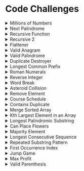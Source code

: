 # Code Challenges

<details close>
<summary>  Millions of Numbers </summary>
<br>

You are given three arrays of equal size. Each array has 1 million RANDOM integer values.

Assume that each array is already sorted in ascending order and that no individual array has any duplicate values.

Your goal is to write a method/function that will return an array of any/all values which are present in all three arrays.

Bonus: Once you’ve found a working solution, try to optimize to run in O(n) time and 1x space complexity.

Small Scale Example Below

<pre><code>
  nums_1 = [1, 2, 4, 5, 8]
  nums_2 = [2, 3, 5, 7, 9]
  nums_3 = [1, 2, 5, 8, 9]
  find_matches(nums_1, nums_2, nums_3)
  => [2, 5]
</code></pre>

-------------------------------------
</details>


<details close>
<summary>  Next Palindrome </summary>
<br>

A palindrome is any number, word, or phrase that reads the same forward as it does backward. In this challenge, we are going to focus on palindromic numbers. For example, 12321 is a palindromic number, whereas 123 is not.

Your goal is to write a method/function that takes in an integer and returns the next palindrome. It is safe to assume you are working with only whole numbers, no decimals, and no negatives.

Example

<pre><code>
  #Ruby
  find_next_palindrome(100)
  => 101

  find_next_palindrome(101)
  => 111


  #JavaScript
  findNextPalindrome(100)
  => 101

  findNextPalindrome(101)
  => 111
</code></pre>

-------------------------------------
</details>

<details close>
<summary>  Recursive Function </summary>
<br>

Write or pseudocode a recursive function to calculate the sum of all of the positive whole numbers less than or equal to the input number

-------------------------------------
</details>

<details close>
<summary>  Recursive 2 </summary>
<br>

Given an array nums containing n distinct numbers in the range [0, n], return the only number in the range that is missing from the array.

Examples

<pre><code>
Input: nums = [3,0,1]
Output: 2
Explanation: n = 3 since there are 3 numbers, so all numbers are in the range [0,3]. 2 is the missing number in the range since it does not appear in nums.
</code></pre>

<pre><code>
Input: nums = [0,1]
Output: 2
Explanation: n = 2 since there are 2 numbers, so all numbers are in the range [0,2]. 2 is the missing number in the range since it does not appear in nums.
</code></pre>

<pre><code>
Input: nums = [9,6,4,2,3,5,7,0,1]
Output: 8
Explanation: n = 9 since there are 9 numbers, so all numbers are in the range [0,9]. 8 is the missing number in the range since it does not appear in nums.
</code></pre>

Constraints:

<pre><code>
n == nums.length
1 <= n <= 104
0 <= nums[i] <= n
All the numbers of nums are unique.
</code></pre>

Follow up: Could you implement a solution using only O(1) extra space complexity and O(n) runtime complexity?

-------------------------------------
</details>

<details close>
<summary>  Flattener </summary>
<br>

Instructions

In Ruby and JavaScript, there is a built in method/function to flatten arrays, meaning it makes them one-dimensional. Below are examples of both Ruby and JavaScript:

Examples

<pre><code>
  #Ruby
  nums = [1, 2, 3, [[4], 5], [[[6]]]]
  nums.flatten
  => [1, 2, 3, 4, 5, 6]

  #JavaScript
  var nums = [ 0, 1, 2, [ 3, 4 ] ]
  nums.flat()
  => [ 0, 1, 2, 3, 4 ]
</code></pre>

Your goal is to recreate this functionality without using the built in method/function. You will be given a deeply nested array, or multi-dimensional array, that will look similar to either of the below:

<pre><code>
  nums = [1, 2, 3, [[4], 5], [[[6]]]]
  words = ["hi", "this is", [[["string"], "that is very"], [[[["nested"]]]]]]
</code></pre>

The contents of the array are not significant. Your method/function should take an input of a multi-dimensional array and output a one-dimensional array. More simply put, remove the deeply nested brackets to return a single array.

-------------------------------------
</details>

<details close>
<summary>  Valid Anagram </summary>
<br>

Instructions

Given two strings s and t, return true if t is an anagram of s, and false otherwise.

An Anagram is a word or phrase formed by rearranging the letters of a different word or phrase, typically using all the original letters exactly once.

Examples

Example 1:

<pre><code>
Input: s = "anagram", t = "nagaram"
Output: true
</code></pre>

Example 2:

<pre><code>
Input: s = "rat", t = "car"
Output: false
</code></pre>

Constraints:

<pre><code>
1 <= s.length, t.length <= 5 * 104
s and t consist of lowercase English letters.
</code></pre>

Follow up: What if the inputs contain Unicode characters? How would you adapt your solution to such a case?

My answer: By splitting all characters and then tallying each, it encompasses this edge case

-------------------------------------
</details>

<details close>
<summary>  Valid Palindrome </summary>
<br>

Instructions

A phrase is a palindrome if, after converting all uppercase letters into lowercase letters and removing all non-alphanumeric characters, it reads the same forward and backward. Alphanumeric characters include letters and numbers.

Given a string s, return true if it is a palindrome, or false otherwise.

Examples

Example 1:

<pre><code>
Input: s = "A man, a plan, a canal: Panama"
Output: true
Explanation: "amanaplanacanalpanama" is a palindrome.
</code></pre>

Example 2:

<pre><code>
Input: s = "race a car"
Output: false
Explanation: "raceacar" is not a palindrome.
</code></pre>

Example 3:

<pre><code>
Input: s = " "
Output: true
Explanation: s is an empty string "" after removing non-alphanumeric characters.
Since an empty string reads the same forward and backward, it is a palindrome.
</code></pre>

Constraints:

<pre><code>
1 <= s.length <= 2 * 105
s consists only of printable ASCII characters.
</code></pre>

-------------------------------------
</details>

<details close>
<summary>  Duplicate Destroyer </summary>
<br>

Instructions

Given an integer array nums sorted in non-decreasing order, remove the duplicates in-place such that each unique element appears only once. The relative order of the elements should be kept the same. Then return the number of unique elements in nums.

Consider the number of unique elements of nums to be k, to get accepted, you need to do the following things:

- Change the array nums such that the first k elements of nums contain the unique elements in the order they were present in nums initially. The remaining elements of nums are not important as well as the size of nums.

- Return k.

Custom Judge:

<pre><code>
int[] nums = [...]; // Input array
int[] expectedNums = [...]; // The expected answer with correct length

int k = removeDuplicates(nums); // Calls your implementation

assert k == expectedNums.length;
for (int i = 0; i < k; i++) {
    assert nums[i] == expectedNums[i];
}
</code></pre>

If all assertions pass, then your solution will be accepted.


Examples

Example 1:

<pre><code>
Input: nums = [1,1,2]
Output: 2, nums = [1,2,_]
Explanation: Your function should return k = 2, with the first two elements of nums being 1 and 2 respectively.
It does not matter what you leave beyond the returned k (hence they are underscores).
</code></pre>

Example 2:

<pre><code>
Input: nums = [0,0,1,1,1,2,2,3,3,4]
Output: 5, nums = [0,1,2,3,4,_,_,_,_,_]
Explanation: Your function should return k = 5, with the first five elements of nums being 0, 1, 2, 3, and 4 respectively.
It does not matter what you leave beyond the returned k (hence they are underscores).
</code></pre>

Constraints:

<pre><code>
1 <= nums.length <= 3 * 104
-100 <= nums[i] <= 100
nums is sorted in non-decreasing order.
</code></pre>

-------------------------------------
</details>

<details close>
<summary>  Longest Common Prefix </summary>
<br>

Instructions

Write a function to find the longest common prefix string amongst an array of strings.

If there is no common prefix, return an empty string "".


Examples

Example 1:

<pre><code>
Input: strs = ["flower","flow","flight"]
Output: "fl"
</code></pre>

Example 2:

<pre><code>
Input: strs = ["dog","racecar","car"]
Output: ""
Explanation: There is no common prefix among the input strings.
</code></pre>

Constraints:

<pre><code>
1 <= strs.length <= 200
0 <= strs[i].length <= 200
strs[i] consists of only lowercase English letters.
</code></pre>

-------------------------------------
</details>

<details close>
<summary>  Roman Numerals </summary>
<br>

Instructions

Your goal is to write a method/function that converts an integer into a string such that the number is represented in Roman Numerals in the most efficient way.

For example, the number 4 could be written as IIII but it’s more efficient to use IV since that’s a shorter string.

Assume no number is greater than 4,000.

Here are the Roman Numeral equivalents you’ll need to know:

M=1000
CM=900
D=500
CD=400
C=100
XC=90
L=50
XL=40
X=10
IX=9
V=5
IV=4
I=1

Example:

<pre><code>
  to_roman(128)
  => "CXXVIII"
  to_roman(2000)
  => "MM"
</code></pre>

-------------------------------------
</details>

<details close>
<summary> Reverse Integer </summary>
<br>

Instructions

Given a signed 32-bit integer x, return x with its digits reversed. If reversing x causes the value to go outside the signed 32-bit integer range [-2^31, 2^31 - 1], then return 0.

Assume the environment does not allow you to store 64-bit integers (signed or unsigned).


Examples

Example 1:

<pre><code>
Input: x = 123
Output: 321
</code></pre>

Example 2:

<pre><code>
Input: x = -123
Output: -321
</code></pre>

Example 3:

<pre><code>
Input: x = 120
Output: 21
</code></pre>

Constraints:

<pre><code>
-2^31 <= x <= 2^31 - 1
</code></pre>

-------------------------------------
</details>

<details close>
<summary> Word Break </summary>
<br>

Instructions

Given a string s and a dictionary of strings wordDict, return true if s can be segmented into a space-separated sequence of one or more dictionary words.

Note that the same word in the dictionary may be reused multiple times in the segmentation.


Examples

Example 1:

<pre><code>
Input: s = "leetcode", wordDict = ["leet","code"]
Output: true
Explanation: Return true because "leetcode" can be segmented as "leet code".
</code></pre>

Example 2:

<pre><code>
Input: s = "applepenapple", wordDict = ["apple","pen"]
Output: true
Explanation: Return true because "applepenapple" can be segmented as "apple pen apple".
Note that you are allowed to reuse a dictionary word.
</code></pre>

Example 3:

<pre><code>
Input: s = "catsandog", wordDict = ["cats","dog","sand","and","cat"]
Output: false
</code></pre>

Constraints:

<pre><code>
1 <= s.length <= 300
1 <= wordDict.length <= 1000
1 <= wordDict[i].length <= 20
s and wordDict[i] consist of only lowercase English letters.
All the strings of wordDict are unique.
</code></pre>

-------------------------------------
</details>

<details close>
<summary> Asteroid Collision </summary>
<br>

Instructions

We are given an array asteroids of integers representing asteroids in a row.

For each asteroid, the absolute value represents its size, and the sign represents its direction (positive meaning right, negative meaning left). Each asteroid moves at the same speed.

Find out the state of the asteroids after all collisions. If two asteroids meet, the smaller one will explode. If both are the same size, both will explode. Two asteroids moving in the same direction will never meet.


Examples

Example 1:

<pre><code>
Input: asteroids = [5,10,-5]
Output: [5,10]
Explanation: The 10 and -5 collide resulting in 10. The 5 and 10 never collide.
</code></pre>

Example 2:

<pre><code>
Input: asteroids = [8,-8]
Output: []
Explanation: The 8 and -8 collide exploding each other.
</code></pre>

Example 3:

<pre><code>
Input: asteroids = [10,2,-5]
Output: [10]
Explanation: The 2 and -5 collide resulting in -5. The 10 and -5 collide resulting in 10.
</code></pre>

Constraints:

<pre><code>
2 <= asteroids.length <= 104
-1000 <= asteroids[i] <= 1000
asteroids[i] != 0
</code></pre>

-------------------------------------
</details>

<details close>
<summary> Remove Element </summary>
<br>

Instructions

Given an integer array nums and an integer val, remove all occurrences of val in nums in-place. The order of the elements may be changed. Then return the number of elements in nums which are not equal to val.

Consider the number of elements in nums which are not equal to val be k, to get accepted, you need to do the following things:

Change the array nums such that the first k elements of nums contain the elements which are not equal to val. The remaining elements of nums are not important as well as the size of nums.
Return k.


Custom Judge

The judge will test your solution with the following code:
<pre><code>
int[] nums = [...]; // Input array
int val = ...; // Value to remove
int[] expectedNums = [...]; // The expected answer with correct length.
                            // It is sorted with no values equaling val.

int k = removeElement(nums, val); // Calls your implementation

assert k == expectedNums.length;
sort(nums, 0, k); // Sort the first k elements of nums
for (int i = 0; i < actualLength; i++) {
    assert nums[i] == expectedNums[i];
}
</code></pre>
If all assertions pass, then your solution will be accepted.


Examples

Example 1:

<pre><code>
Input: nums = [3,2,2,3], val = 3
Output: 2, nums = [2,2,_,_]
Explanation: Your function should return k = 2, with the first two elements of nums being 2.
It does not matter what you leave beyond the returned k (hence they are underscores).
</code></pre>

Example 2:

<pre><code>
Input: nums = [0,1,2,2,3,0,4,2], val = 2
Output: 5, nums = [0,1,4,0,3,_,_,_]
Explanation: Your function should return k = 5, with the first five elements of nums containing 0, 0, 1, 3, and 4.
Note that the five elements can be returned in any order.
It does not matter what you leave beyond the returned k (hence they are underscores).
</code></pre>

Constraints:

<pre><code>
0 <= nums.length <= 100
0 <= nums[i] <= 50
0 <= val <= 100
</code></pre>

-------------------------------------
</details>

<details close>
<summary> Course Schedule </summary>
<br>

Instructions

There are a total of numCourses courses you have to take, labeled from 0 to numCourses - 1. You are given an array prerequisites where prerequisites[i] = [ai, bi] indicates that you must take course bi first if you want to take course ai.

For example, the pair [0, 1], indicates that to take course 0 you have to first take course 1.
Return true if you can finish all courses. Otherwise, return false.

Examples

Example 1:

<pre><code>
Input: numCourses = 2, prerequisites = [[1,0]]
Output: true
Explanation: There are a total of 2 courses to take. 
To take course 1 you should have finished course 0. So it is possible.
</code></pre>

Example 2:

<pre><code>
Input: numCourses = 2, prerequisites = [[1,0],[0,1]]
Output: false
Explanation: There are a total of 2 courses to take. 
To take course 1 you should have finished course 0, and to take course 0 you should also have finished course 1. So it is impossible.
</code></pre>

Constraints:

<pre><code>
1 <= numCourses <= 2000
0 <= prerequisites.length <= 5000
prerequisites[i].length == 2
0 <= ai, bi < numCourses
All the pairs prerequisites[i] are unique.
</code></pre>

-------------------------------------
</details>

<details close>
<summary> Contains Duplicate </summary>
<br>

Instructions

Given an integer array nums, return true if any value appears at least twice in the array, and return false if every element is distinct.

Examples

Example 1:

<pre><code>
Input: nums = [1,2,3,1]
Output: true
</code></pre>

Example 2:

<pre><code>
Input: nums = [1,2,3,4]
Output: false
</code></pre>

Example 3:

<pre><code>
Input: nums = [1,1,1,3,3,4,3,2,4,2]
Output: true
</code></pre>

Constraints:

<pre><code>
1 <= nums.length <= 105
-109 <= nums[i] <= 109
</code></pre>

-------------------------------------
</details>

<details close>
<summary> Merge Sorted Array </summary>
<br>

Instructions

You are given two integer arrays nums1 and nums2, sorted in non-decreasing order, and two integers m and n, representing the number of elements in nums1 and nums2 respectively.

Merge nums1 and nums2 into a single array sorted in non-decreasing order.

The final sorted array should not be returned by the function, but instead be stored inside the array nums1. To accommodate this, nums1 has a length of m + n, where the first m elements denote the elements that should be merged, and the last n elements are set to 0 and should be ignored. nums2 has a length of n.

Examples

Example 1:

<pre><code>
Input: nums1 = [1,2,3,0,0,0], m = 3, nums2 = [2,5,6], n = 3
Output: [1,2,2,3,5,6]
Explanation: The arrays we are merging are [1,2,3] and [2,5,6].
The result of the merge is [1,2,2,3,5,6] with the underlined elements coming from nums1.
</code></pre>

Example 2:

<pre><code>
Input: nums1 = [1], m = 1, nums2 = [], n = 0
Output: [1]
Explanation: The arrays we are merging are [1] and [].
The result of the merge is [1].
</code></pre>

Example 3:

<pre><code>
Input: nums1 = [0], m = 0, nums2 = [1], n = 1
Output: [1]
Explanation: The arrays we are merging are [] and [1].
The result of the merge is [1].
Note that because m = 0, there are no elements in nums1. The 0 is only there to ensure the merge result can fit in nums1.
</code></pre>

Constraints:

<pre><code>
nums1.length == m + n
nums2.length == n
0 <= m, n <= 200
1 <= m + n <= 200
-109 <= nums1[i], nums2[j] <= 109
</code></pre>

-------------------------------------
</details>

<details close>
<summary> Kth Largest Element in an Array </summary>
<br>

Instructions

Given an integer array nums and an integer k, return the kth largest element in the array.

Note that it is the kth largest element in the sorted order, not the kth distinct element.

Can you solve it without sorting?


Examples

Example 1:

<pre><code>
Input: nums = [3,2,1,5,6,4], k = 2
Output: 5
</code></pre>

Example 2:

<pre><code>
Input: nums = [3,2,3,1,2,4,5,5,6], k = 4
Output: 4
</code></pre>

Constraints:

<pre><code>
1 <= k <= nums.length <= 105
-104 <= nums[i] <= 104
</code></pre>

-------------------------------------
</details>

<details close>
<summary> Longest Palindromic Substring </summary>
<br>

Instructions

Given a string s, return the longest palindromic substring in s.


Examples

Example 1:

<pre><code>
Input: s = "babad"
Output: "bab"
Explanation: "aba" is also a valid answer.
</code></pre>

Example 2:

<pre><code>
Input: s = "cbbd"
Output: "bb"
</code></pre>

Constraints:

<pre><code>
1 <= s.length <= 1000
s consist of only digits and English letters.
</code></pre>

-------------------------------------
</details>

<details close>
<summary> Can Place Flowers </summary>
<br>

Instructions

You have a long flowerbed in which some of the plots are planted, and some are not. However, flowers cannot be planted in adjacent plots.

Given an integer array flowerbed containing 0's and 1's, where 0 means empty and 1 means not empty, and an integer n, return true if n new flowers can be planted in the flowerbed without violating the no-adjacent-flowers rule and false otherwise.


Examples

Example 1:

<pre><code>
Input: flowerbed = [1,0,0,0,1], n = 1
Output: true
</code></pre>

Example 2:

<pre><code>
Input: flowerbed = [1,0,0,0,1], n = 2
Output: false
</code></pre>

Constraints:

<pre><code>
1 <= flowerbed.length <= 2 * 104
flowerbed[i] is 0 or 1.
There are no two adjacent flowers in flowerbed.
0 <= n <= flowerbed.length
</code></pre>

-------------------------------------
</details>

<details close>
<summary> Majority Element </summary>
<br>

Instructions

Given an array nums of size n, return the majority element.

The majority element is the element that appears more than ⌊n / 2⌋ times. You may assume that the majority element always exists in the array.


Examples

Example 1:

<pre><code>
Input: nums = [3,2,3]
Output: 3
</code></pre>

Example 2:

<pre><code>
Input: nums = [2,2,1,1,1,2,2]
Output: 2
</code></pre>

Constraints:

<pre><code>
n == nums.length
1 <= n <= 5 * 104
-109 <= nums[i] <= 109
</code></pre>

-------------------------------------
</details>

<details close>
<summary> Longest Consecutive Sequence </summary>
<br>

Instructions

Given an unsorted array of integers nums, return the length of the longest consecutive elements sequence.

You must write an algorithm that runs in O(n) time.


Examples

Example 1:

<pre><code>
Input: nums = [100,4,200,1,3,2]
Output: 4
Explanation: The longest consecutive elements sequence is [1, 2, 3, 4]. Therefore its length is 4.
</code></pre>

Example 2:

<pre><code>
Input: nums = [0,3,7,2,5,8,4,6,0,1]
Output: 9
</code></pre>

Constraints:

<pre><code>
0 <= nums.length <= 105
-109 <= nums[i] <= 109
</code></pre>

-------------------------------------
</details>

<details close>
<summary> Repeated Substring Pattern </summary>
<br>

Instructions

Given a string s, check if it can be constructed by taking a substring of it and appending multiple copies of the substring together.


Examples

Example 1:

<pre><code>
Input: s = "abab"
Output: true
Explanation: It is the substring "ab" twice.
</code></pre>

Example 2:

<pre><code>
Input: s = "aba"
Output: false
</code></pre>

Example 3:

<pre><code>
Input: s = "abcabcabcabc"
Output: true
Explanation: It is the substring "abc" four times or the substring "abcabc" twice.
</code></pre>

Constraints:

<pre><code>
1 <= s.length <= 104
s consists of lowercase English letters.
</code></pre>

-------------------------------------
</details>

<details close>
<summary> First Occurrence Index</summary>
<br>

Instructions

Given two strings needle and haystack, return the index of the first occurrence of needle in haystack, or -1 if needle is not part of haystack.

Examples

Example 1:

<pre><code>
Input: haystack = "sadbutsad", needle = "sad"
Output: 0
Explanation: "sad" occurs at index 0 and 6.
The first occurrence is at index 0, so we return 0.
</code></pre>

Example 2:

<pre><code>
Input: haystack = "leetcode", needle = "leeto"
Output: -1
Explanation: "leeto" did not occur in "leetcode", so we return -1.
</code></pre>


Constraints:

<pre><code>
1 <= haystack.length, needle.length <= 104
haystack and needle consist of only lowercase English characters.
</code></pre>

-------------------------------------
</details>

<details close>
<summary> Jump Game </summary>
<br>

Instructions

You are given an integer array nums. You are initially positioned at the array's first index, and each element in the array represents your maximum jump length at that position.

Return true if you can reach the last index, or false otherwise.

Examples

Example 1:

<pre><code>
Input: nums = [2,3,1,1,4]
Output: true
Explanation: Jump 1 step from index 0 to 1, then 3 steps to the last index.
</code></pre>

Example 2:

<pre><code>
Input: nums = [3,2,1,0,4]
Output: false
Explanation: You will always arrive at index 3 no matter what. Its maximum jump length is 0, which makes it impossible to reach the last index.
</code></pre>


Constraints:

<pre><code>
1 <= nums.length <= 104
0 <= nums[i] <= 105
</code></pre>

-------------------------------------
</details>

<details close>
<summary> Max Profit </summary>
<br>

Instructions

You are given an array prices where prices[i] is the price of a given stock on the ith day.

You want to maximize your profit by choosing a single day to buy one stock and choosing a different day in the future to sell that stock.

Return the maximum profit you can achieve from this transaction. If you cannot achieve any profit, return 0.


Examples

Example 1:

<pre><code>
Input: prices = [7,1,5,3,6,4]
Output: 5
Explanation: Buy on day 2 (price = 1) and sell on day 5 (price = 6), profit = 6-1 = 5.
Note that buying on day 2 and selling on day 1 is not allowed because you must buy before you sell.
</code></pre>

Example 2:

<pre><code>
Input: prices = [7,6,4,3,1]
Output: 0
Explanation: In this case, no transactions are done and the max profit = 0.
</code></pre>


Constraints:

<pre><code>
1 <= prices.length <= 105
0 <= prices[i] <= 104
</code></pre>

-------------------------------------
</details>

<details close>
<summary> Valid Parenthesis </summary>
<br>

Instructions

Given a string s containing just the characters '(', ')', '{', '}', '[' and ']', determine if the input string is valid.

An input string is valid if:

1. Open brackets must be closed by the same type of brackets.

2. Open brackets must be closed in the correct order.

3. Every close bracket has a corresponding open bracket of the same type.


Examples

Example 1:

<pre><code>
Input: s = "()"
Output: true
</code></pre>

Example 2:

<pre><code>
Input: s = "()[]{}"
Output: true
</code></pre>

Example 3:

<pre><code>
Input: s = "(]"
Output: false
</code></pre>


Constraints:

<pre><code>
1 <= s.length <= 104
s consists of parentheses only '()[]{}'.
</code></pre>

-------------------------------------
</details>